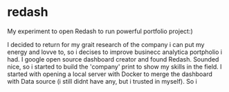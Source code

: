 # redash
My experiment to open Redash to run powerful portfolio project:)

I decided to return for my grait research of the company i can put my energy and lovve to, so i decises to improve businecc analytica portpholio i had. I google open source dashboard creator and found Redash. Sounded nice, so i started to build the 'company' print to show my skills in the field. 
I started with opening a local server with Docker to merge the dashboard with Data source (i still didnt have any, but i trusted in myself).
So i 
